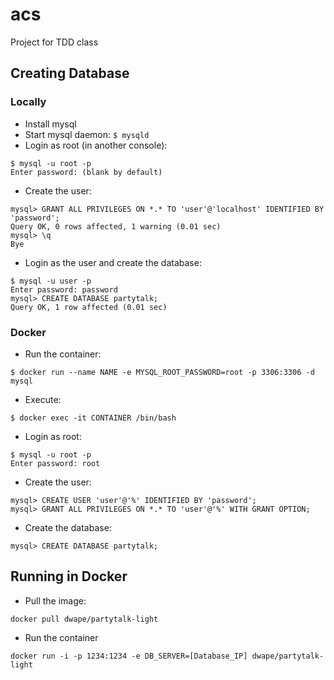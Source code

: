# acs

Project for TDD class

## Creating Database

### Locally

- Install mysql
- Start mysql daemon: `$ mysqld`
- Login as root (in another console): 
```
$ mysql -u root -p
Enter password: (blank by default)
```
- Create the user:
```
mysql> GRANT ALL PRIVILEGES ON *.* TO 'user'@'localhost' IDENTIFIED BY 'password';
Query OK, 0 rows affected, 1 warning (0.01 sec)
mysql> \q
Bye
```
- Login as the user and create the database:
```
$ mysql -u user -p
Enter password: password
mysql> CREATE DATABASE partytalk;
Query OK, 1 row affected (0.01 sec)
```

### Docker

- Run the container:
```
$ docker run --name NAME -e MYSQL_ROOT_PASSWORD=root -p 3306:3306 -d mysql
```
- Execute:
```
$ docker exec -it CONTAINER /bin/bash
```
- Login as root:
```
$ mysql -u root -p
Enter password: root
```
- Create the user:
```
mysql> CREATE USER 'user'@'%' IDENTIFIED BY 'password';
mysql> GRANT ALL PRIVILEGES ON *.* TO 'user'@'%' WITH GRANT OPTION;
```
- Create the database:
```
mysql> CREATE DATABASE partytalk;
```

## Running in Docker

- Pull the image:
```
docker pull dwape/partytalk-light
```
- Run the container
```
docker run -i -p 1234:1234 -e DB_SERVER=[Database_IP] dwape/partytalk-light
```
